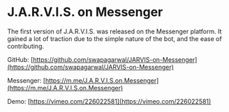 # J.A.R.V.I.S. on Messenger

The first version of J.A.R.V.I.S. was released on the Messenger platform. It gained a lot of traction due to the simple nature of the bot, and the ease of contributing.

GitHub: [https://github.com/swapagarwal/JARVIS-on-Messenger](https://github.com/swapagarwal/JARVIS-on-Messenger)

Messenger: [https://m.me/J.A.R.V.I.S.on.Messenger](https://m.me/J.A.R.V.I.S.on.Messenger)

Demo: [https://vimeo.com/226022581](https://vimeo.com/226022581)
